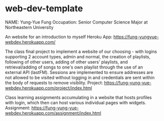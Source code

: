 # web-dev-template

NAME: Yung-Yue Fung
Occupation: Senior Computer Science Major at Northeastern University

An website for an introduction to myself
Heroku App: https://fung-yungyue-webdev.herokuapp.com/

The class final project to implement a website of our choosing - with logins supporting 2 account types, admin and normal, the creation of playlists, following of other users, adding of other users' playlists, and retrieval/adding of songs to one's own playlist through the use of an external API (lastFM).
Sessions are implemented to ensure addresses are not allowed to be visited without logging in and credentials are sent within the body of requests to remove visiblity.
Project: https://fung-yung-yue-webdev.herokuapp.com/project/index.html

Class learning assignments accumulating in a website that hosts profiles with login, which then can host various individual pages with widgets.
Assignment: https://fung-yung-yue-webdev.herokuapp.com/assignment/index.html
